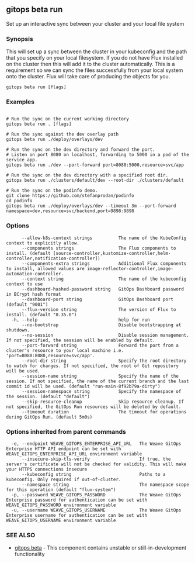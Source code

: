 ## gitops beta run

Set up an interactive sync between your cluster and your local file system

### Synopsis

This will set up a sync between the cluster in your kubeconfig and the path that you specify on your local filesystem.  If you do not have Flux installed on the cluster then this will add it to the cluster automatically.  This is a requirement so we can sync the files successfully from your local system onto the cluster.  Flux will take care of producing the objects for you.

```
gitops beta run [flags]
```

### Examples

```

# Run the sync on the current working directory
gitops beta run . [flags]

# Run the sync against the dev overlay path
gitops beta run ./deploy/overlays/dev

# Run the sync on the dev directory and forward the port.
# Listen on port 8080 on localhost, forwarding to 5000 in a pod of the service app.
gitops beta run ./dev --port-forward port=8080:5000,resource=svc/app

# Run the sync on the dev directory with a specified root dir.
gitops beta run ./clusters/default/dev --root-dir ./clusters/default

# Run the sync on the podinfo demo.
git clone https://github.com/stefanprodan/podinfo
cd podinfo
gitops beta run ./deploy/overlays/dev --timeout 3m --port-forward namespace=dev,resource=svc/backend,port=9898:9898
```

### Options

```
      --allow-k8s-context strings          The name of the KubeConfig context to explicitly allow.
      --components strings                 The Flux components to install. (default [source-controller,kustomize-controller,helm-controller,notification-controller])
      --components-extra strings           Additional Flux components to install, allowed values are image-reflector-controller,image-automation-controller.
      --context string                     The name of the kubeconfig context to use
      --dashboard-hashed-password string   GitOps Dashboard password in BCrypt hash format
      --dashboard-port string              GitOps Dashboard port (default "9001")
      --flux-version string                The version of Flux to install. (default "0.35.0")
  -h, --help                               help for run
      --no-bootstrap                       Disable bootstrapping at shutdown.
      --no-session                         Disable session management. If not specified, the session will be enabled by default.
      --port-forward string                Forward the port from a cluster's resource to your local machine i.e. 'port=8080:8080,resource=svc/app'.
      --root-dir string                    Specify the root directory to watch for changes. If not specified, the root of Git repository will be used.
      --session-name string                Specify the name of the session. If not specified, the name of the current branch and the last commit id will be used. (default "run-main-8f92b79a-dirty")
      --session-namespace string           Specify the namespace of the session. (default "default")
      --skip-resource-cleanup              Skip resource cleanup. If not specified, the GitOps Run resources will be deleted by default.
      --timeout duration                   The timeout for operations during GitOps Run. (default 5m0s)
```

### Options inherited from parent commands

```
  -e, --endpoint WEAVE_GITOPS_ENTERPRISE_API_URL   The Weave GitOps Enterprise HTTP API endpoint can be set with WEAVE_GITOPS_ENTERPRISE_API_URL environment variable
      --insecure-skip-tls-verify                   If true, the server's certificate will not be checked for validity. This will make your HTTPS connections insecure
      --kubeconfig string                          Paths to a kubeconfig. Only required if out-of-cluster.
      --namespace string                           The namespace scope for this operation (default "flux-system")
  -p, --password WEAVE_GITOPS_PASSWORD             The Weave GitOps Enterprise password for authentication can be set with WEAVE_GITOPS_PASSWORD environment variable
  -u, --username WEAVE_GITOPS_USERNAME             The Weave GitOps Enterprise username for authentication can be set with WEAVE_GITOPS_USERNAME environment variable
```

### SEE ALSO

* [gitops beta](gitops_beta.md)	 - This component contains unstable or still-in-development functionality

